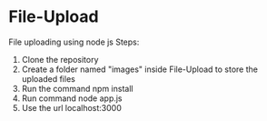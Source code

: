 # File-Upload
File uploading using node js
Steps:
  1. Clone the repository
  2. Create a folder named "images" inside File-Upload to store the uploaded files
  3. Run the command npm install
  4. Run command node app.js
  5. Use the url localhost:3000
